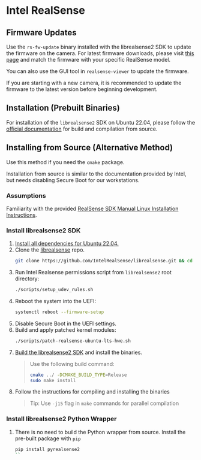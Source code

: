 # Intel RealSense

## Firmware Updates

Use the `rs-fw-update` binary installed with the librealsense2 SDK to update the firmware on the camera. For latest firmware downloads, please visit [this page](https://dev.intelrealsense.com/docs/firmware-releases) and match the firmware with your specific RealSense model.

You can also use the GUI tool in `realsense-viewer` to update the firmware.

If you are starting with a new camera, it is recommended to update the firmware to the latest version before beginning development.

## Installation (Prebuilt Binaries)

For installation of the `librealsense2` SDK on Ubuntu 22.04, please follow the [official documentation](https://github.com/IntelRealSense/librealsense/blob/master/doc/installation.md) for build and compilation from source.

## Installing from Source (Alternative Method)

Use this method if you need the `cmake` package.

Installation from source is similar to the documentation provided by Intel, but needs disabling Secure Boot for our workstations.

### Assumptions

Familiarity with the provided [RealSense SDK Manual Linux Installation Instructions](https://github.com/IntelRealSense/librealsense/blob/development/doc/installation.md).

### Install librealsense2 SDK

1. [Install all dependencies for Ubuntu 22.04.](https://dev.intelrealsense.com/docs/compiling-librealsense-for-linux-ubuntu-guide#install-dependencies)
2. Clone the [librealsense](https://github.com/IntelRealSense/librealsense) repo.
   ```sh
   git clone https://github.com/IntelRealSense/librealsense.git && cd librealsense
   ```
3. Run Intel Realsense permissions script from `librealsense2` root directory:
   ```sh
   ./scripts/setup_udev_rules.sh
   ```
4. Reboot the system into the UEFI:
   ```sh
   systemctl reboot --firmware-setup
   ```
5. Disable Secure Boot in the UEFI settings.
6. Build and apply patched kernel modules:
   ```sh
   ./scripts/patch-realsense-ubuntu-lts-hwe.sh
   ```
7. [Build the librealsense2 SDK](https://dev.intelrealsense.com/docs/compiling-librealsense-for-linux-ubuntu-guide#building-librealsense2-sdk) and install the binaries.
   > Use the following build command:
   >
   > ```sh
   > cmake ../ -DCMAKE_BUILD_TYPE=Release
   > sudo make install
   > ```
8. Follow the instructions for compiling and installing the binaries
   > Tip: Use `-j15` flag in `make` commands for parallel compilation

### Install librealsense2 Python Wrapper

1. There is no need to build the Python wrapper from source. Install the pre-built package with `pip`
   ```sh
   pip install pyrealsense2
   ``
   ```

